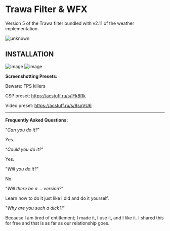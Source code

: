# Trawa Filter & WFX
Version 5 of the Trawa filter bundled with v2.11 of the weather implementation.

![unknown](https://user-images.githubusercontent.com/43389722/136736798-51c3fcb1-7d5b-4330-a81f-74e0da5c79ad.png)

## INSTALLATION
![image](https://user-images.githubusercontent.com/43389722/136736959-06a06c3f-7a0d-46e4-87be-32565b35a445.png)
![image](https://user-images.githubusercontent.com/43389722/136736976-8d5134ee-7f3f-4463-8824-7ef103c306b7.png)

**Screenshotting Presets:**

Beware: FPS killers

CSP preset: https://acstuff.ru/s/lFk8Rk

Video preset: https://acstuff.ru/s/8sqVU6

___
**Frequently Asked Questions:**

"*Can you do it?*"

Yes.

"*Could you do it?*"

Yes.

"*Will you do it?*"

No. 

"*Will there be a ... version?*"

Learn how to do it just like I did and do it yourself.

"*Why are you such a dick?!*"

Because I am tired of entitlement; I made it, I use it, and I like it. I shared this for free and that is as far as our relationship goes.  
